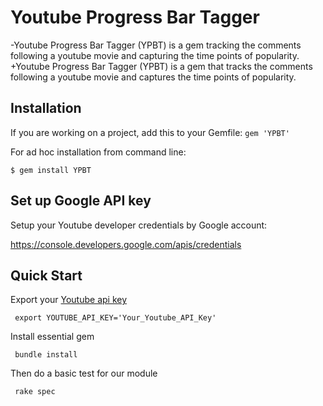 # Youtube Progress Bar Tagger
  
 -Youtube Progress Bar Tagger (YPBT) is a gem tracking the comments following a youtube movie and capturing the time points of popularity.
 +Youtube Progress Bar Tagger (YPBT) is a gem that tracks the comments following a youtube movie and captures the time points of popularity.
  
## Installation
  
If you are working on a project, add this to your Gemfile: `gem 'YPBT'`

 For ad hoc installation from command line:
 
 `$ gem install YPBT`
 
## Set up Google API key

Setup your Youtube developer credentials by Google account:

https://console.developers.google.com/apis/credentials



 
## Quick Start  
   Export your [Youtube api key](https://console.developers.google.com/apis/credentials)  
   
     export YOUTUBE_API_KEY='Your_Youtube_API_Key'
   Install essential gem  
   
     bundle install
   Then do a basic test for our module  
   
     rake spec
